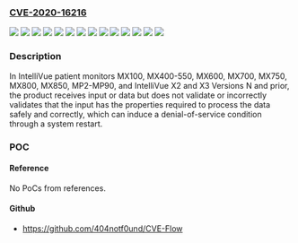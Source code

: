 ### [CVE-2020-16216](https://cve.mitre.org/cgi-bin/cvename.cgi?name=CVE-2020-16216)
![](https://img.shields.io/static/v1?label=Product&message=IntelliVue%20&color=blue)
![](https://img.shields.io/static/v1?label=Product&message=IntelliVue%20patient%20monitors&color=blue)
![](https://img.shields.io/static/v1?label=Version&message=0%20&color=brightgreen)
![](https://img.shields.io/static/v1?label=Version&message=MP2-MP90%20&color=brightgreen)
![](https://img.shields.io/static/v1?label=Version&message=MX100%20&color=brightgreen)
![](https://img.shields.io/static/v1?label=Version&message=MX400-550%20&color=brightgreen)
![](https://img.shields.io/static/v1?label=Version&message=MX600%20&color=brightgreen)
![](https://img.shields.io/static/v1?label=Version&message=MX700%20&color=brightgreen)
![](https://img.shields.io/static/v1?label=Version&message=MX750%20&color=brightgreen)
![](https://img.shields.io/static/v1?label=Version&message=MX800%20&color=brightgreen)
![](https://img.shields.io/static/v1?label=Version&message=MX850%20&color=brightgreen)
![](https://img.shields.io/static/v1?label=Version&message=X2%20%20&color=brightgreen)
![](https://img.shields.io/static/v1?label=Version&message=X3%20%20&color=brightgreen)
![](https://img.shields.io/static/v1?label=Vulnerability&message=CWE-20%20Improper%20Input%20Validation&color=brightgreen)

### Description

In IntelliVue patient monitors MX100, MX400-550, MX600, MX700, MX750, MX800, MX850, MP2-MP90, and IntelliVue X2 and X3 Versions N and prior, the product receives input or data but does not validate or incorrectly validates that the input has the properties required to process the data safely and correctly, which can induce a denial-of-service condition through a system restart.

### POC

#### Reference
No PoCs from references.

#### Github
- https://github.com/404notf0und/CVE-Flow

